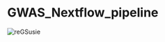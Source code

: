 # GWAS_Nextflow_pipeline

![reGSusie](https://github.com/idarahu/reGSusie/assets/102286655/148b0606-f24c-4c15-871f-8cd7ee9716e3)
